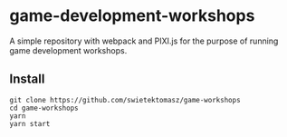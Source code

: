 # game-development-workshops

A simple repository with webpack and PIXI.js for the purpose of running game development workshops.

## Install

```
git clone https://github.com/swietektomasz/game-workshops
cd game-workshops
yarn
yarn start
```
